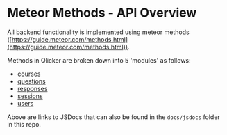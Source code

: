 # Meteor Methods - API Overview

All backend functionality is implemented using meteor methods ([https://guide.meteor.com/methods.html](https://guide.meteor.com/methods.html)).

Methods in Qlicker are broken down into 5 'modules' as follows:
 - [courses](https://rawgit.com/etenoch/qlicker/etenoch/master/docs/jsdocs/module-courses.html)
 - [questions](https://rawgit.com/etenoch/qlicker/etenoch/master/docs/jsdocs/module-questions.html)
 - [responses](https://rawgit.com/etenoch/qlicker/etenoch/master/docs/jsdocs/module-responses.html)
 - [sessions](https://rawgit.com/etenoch/qlicker/etenoch/master/docs/jsdocs/module-sessions.html)
 - [users](https://rawgit.com/etenoch/qlicker/etenoch/master/docs/jsdocs/module-users.html)

 Above are links to JSDocs that can also be found in the `docs/jsdocs` folder in this repo.
